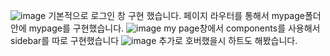 ![image](https://github.com/user-attachments/assets/ebc34e23-a013-4971-aec1-c66057c740bf)
기본적으로 로그인 창 구현 했습니다. 페이지 라우터를 통해서 mypage폴더 안에 mypage를 구현했습니다.
![image](https://github.com/user-attachments/assets/d3ff5ba8-e005-47e7-84b5-a816f0b2c1a5)
my page창에서 components를 사용해서 sidebar를 따로 구현했습니다
![image](https://github.com/user-attachments/assets/6fd17d87-c6a8-4dbb-918d-d9fd9e80d1e8)
추가로 호버했을시 하트도 해봤습니다.
